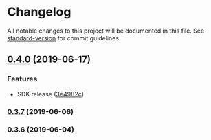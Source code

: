# Changelog

All notable changes to this project will be documented in this file. See [standard-version](https://github.com/conventional-changelog/standard-version) for commit guidelines.

## [0.4.0](https://github.com/paypal/paypal-messaging-components/compare/v0.3.7...v0.4.0) (2019-06-17)


### Features

* SDK release ([3e4982c](https://github.com/paypal/paypal-messaging-components/commit/3e4982c))



### [0.3.7](https://github.com/paypal/paypal-messaging-components/compare/v0.3.6...v0.3.7) (2019-06-06)



### 0.3.6 (2019-06-04)
